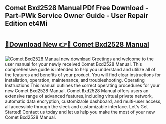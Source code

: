 ## Comet Bxd2528 Manual PDf Free Download - Part-PWk Service Owner Guide - User Repair Edition et4Mi

# <h2><a href="http://bc73744.oget.top/?id=Comet+Bxd2528+Manual">🔗Download New 👉🔴 Comet Bxd2528 Manual</a></h2>

[![Comet Bxd2528 Manual new download](https://i.imgur.com/5g1atiW.png)](http://bc73744.oget.top/?id=Comet+Bxd2528+Manual)
Greetings and welcome to the user manual for your newly received Comet Bxd2528 Manual. This comprehensive guide is intended to help you understand and utilize all of the features and benefits of your product. You will find clear instructions for installation, operation, maintenance, and troubleshooting. Operating Instructions This manual outlines the correct operating procedures for your new Comet Bxd2528 Manual. Comet Bxd2528 Manual offers users an extensive range of advanced features, including virtual private network, automatic data encryption, customizable dashboard, and multi-user access, all accessible through the sleek and customizable interface. Let's Get Started! Contact us today and let us help you make the most of your new Comet Bxd2528 Manual.
